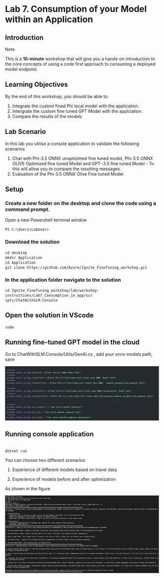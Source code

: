 # Lab 7. Consumption of your Model within an Application 

## Introduction

> [!NOTE]
>This is a **10-minute** workshop that will give you a hands-on introduction to the core concepts of using a code first approach to consuming a deployed model endpoint.

## Learning Objectives

By the end of this workshop, you should be able to:
1. Integrate the custom fined Phi local model with the application.
1. Intergrate the custom fine tuned GPT Model with the applciation.
2. Compare the results of the models

## Lab Scenario
In this lab you utilise a console application to validate the following scenarios 
1. Chat with Phi-3.5 ONNX unoptizimed fine tuned model, Phi-3.5 ONNX OLIVE Optimized fine tuned Model and GPT-.3.5 fine tuned Model - To this will allow you to compare the resulting messages.
2. Evaluation of the Phi-3.5 ONNX Olive Fine tuned Model 

## Setup 

### Create a new folder on the desktop and clone the code using a command prompt.

Open a new Powershell terminal window

``` 
PS C:\Users\LabUser>
```

### Download the solution 

```
cd desktop
mkdir Application
cd Application
git clone https://github.com/Azure/Ignite_FineTuning_workshop.git
```

### In the application folder navigate to the solution 

```
cd Ignite_FineTuning_workshop/lab/workshop-instructions/Lab7_Consumption_in_app/scr
ipts/ChatWithSLM.Console
```

## Open the solution in VScode 

```
code
```

## Running fine-tuned GPT model in the cloud 

Go to ChatWithSLM.Console/Utils/GenAI.cs , add your onnx models path, save

![location](./images/location.png)


## Running console application


```

dotnet run

```

You can choose two different scenarios

1. Experience of different models based on travel data

2. Experience of models before and after optimization

As shown in the figure


![result](./images/result.png)
